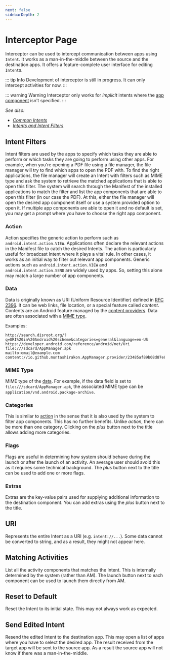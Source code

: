 ```yaml
---
next: false
sidebarDepth: 2
---
```

# Interceptor Page
Interceptor can be used to intercept communication between apps using `Intent`. It works as a man-in-the-middle between the source and the destination apps. It offers a feature-complete user interface for editing `Intent`s.

::: tip Info
Development of interceptor is still in progress. It can only intercept activities for now.
:::

::: warning Warning
Interceptor only works for _implicit_ intents where the [app component][app_component] isn't specified.
:::

_See also:_
- _[Common Intents](https://developer.android.com/guide/components/intents-common)_
- _[Intents and Intent Filters](https://developer.android.com/guide/components/intents-filters)_

## Intent Filters
Intent filters are used by the apps to specify which tasks they are able to perform or which tasks they are going to perform using other apps. For example, when you're opening a PDF file using a file manager, the file manager will try to find which apps to open the PDF with. To find the right applications, the file manager will create an Intent with filters such as MIME type and ask the system to retrieve the matched applications that is able to open this filter. The system will search through the Manifest of the installed applications to match the filter and list the app components that are able to open this filter (in our case the PDF). At this, either the file manager will open the desired app component itself or use a system provided option to open it. If multiple app components are able to open it and no default is set, you may get a prompt where you have to choose the right app component.

### Action
Action specifies the generic action to perform such as `android.intent.action.VIEW`. Applications often declare the relevant actions in the Manifest file to catch the desired Intents. The action is particularly useful for broadcast Intent where it plays a vital rule. In other cases, it works as an initial way to filter out relevant app components. Generic actions such as `android.intent.action.VIEW` and `android.intent.action.SEND` are widely used by apps. So, setting this alone may match a large number of app components.

### Data
Data is originally known as URI (Uniform Resource Identifier) defined in [RFC 2396](http://www.faqs.org/rfcs/rfc2396.html). It can be web links, file location, or a special feature called _content_. Contents are an Android feature managed by the [content providers][providers]. Data are often associated with a [MIME type](#mime-type).

Examples:
```
http://search.disroot.org/?q=URI%20in%20Android%20scheme&categories=general&language=en-US
https://developer.android.com/reference/android/net/Uri
file:///sdcard/AppManager.apk
mailto:email@example.com
content://io.github.muntashirakon.AppManager.provider/23485af89b08d87e898a90c7e/AppManager.apk
```

### MIME Type
MIME type of the [data](#data). For example, if the data field is set to `file:///sdcard/AppManager.apk`, the associated MIME type can be `application/vnd.android.package-archive`.

### Categories
This is similar to [action](#action) in the sense that it is also used by the system to filter app components. This has no further benefits. Unlike _action_, there can be more than one category. Clicking on the _plus_ button next to the title allows adding more categories.

### Flags
Flags are useful in determining how system should behave during the launch or after the launch of an activity. An average user should avoid this as it requires some technical background. The _plus_ button next to the title can be used to add one or more flags.

### Extras
Extras are the key-value pairs used for supplying additional information to the destination component. You can add extras using the _plus_ button next to the title.

## URI
Represents the entire Intent as a URI (e.g. `intent://...`). Some data cannot be converted to string, and as a result, they might not appear here.

## Matching Activities
List all the activity components that matches the Intent. This is internally determined by the system (rather than AM). The launch button next to each component can be used to launch them directly from AM.

## Reset to Default
Reset the Intent to its initial state. This may not always work as expected.

## Send Edited Intent
Resend the edited Intent to the destination app. This may open a list of apps where you have to select the desired app. The result received from the target app will be sent to the source app. As a result the source app will not know if there was a man-in-the-middle.

[app_component]: ../faq/app-components.md#what-are-the-app-components
[providers]: ./app-details-page.md#providers